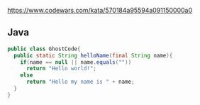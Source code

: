 https://www.codewars.com/kata/570184a95594a091150000a0

## Java
```java
public class GhostCode{
  public static String helloName(final String name){
    if(name == null || name.equals(""))
      return "Hello world!";
    else
      return "Hello my name is " + name;
  }
}
```